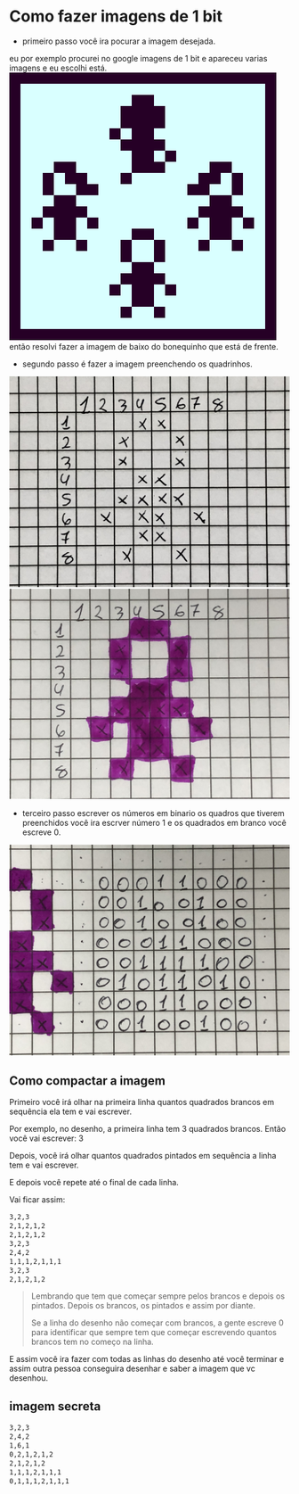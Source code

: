 # Como fazer imagens de 1 bit

- primeiro passo você ira pocurar a imagem desejada.  

eu por exemplo procurei no google imagens de 1 bit e apareceu varias imagens e eu escolhi está.
![Alt text](pysn8mwrbcb61.png)
então resolvi fazer a imagem de baixo do bonequinho  que está de frente.


- segundo passo é fazer a imagem preenchendo os quadrinhos.

![Alt text](IMG_0539.jpg)
![Alt text](IMG_0540.jpg)

- terceiro passo escrever os números em binario os quadros que tiverem preenchidos você ira escrver número 1 e os quadrados em branco você escreve 0.

![Alt text](IMG_0541.jpg)

## Como compactar a imagem
 Primeiro você irá olhar na primeira linha quantos quadrados brancos em sequência ela tem e vai escrever.
 
 Por exemplo, no desenho, a primeira linha tem 3 quadrados brancos. Então você vai escrever: 3

 Depois, você irá olhar quantos quadrados pintados em sequência a linha tem e vai escrever.
 
 E depois você repete até o final de cada linha.

Vai ficar assim:

``` 
3,2,3
2,1,2,1,2
2,1,2,1,2
3,2,3
2,4,2
1,1,1,2,1,1,1
3,2,3
2,1,2,1,2
```

> Lembrando que tem que começar sempre pelos brancos e depois os pintados. Depois os brancos, os pintados e assim por diante.
>
> Se a linha do desenho não começar com brancos, a gente escreve 0 para identificar que sempre tem que começar escrevendo quantos brancos tem no começo na linha.

E assim você ira fazer com todas as linhas do desenho até você terminar e assim outra pessoa conseguira desenhar e saber a imagem que vc desenhou.



## imagem secreta
``` 
3,2,3
2,4,2
1,6,1
0,2,1,2,1,2
2,1,2,1,2
1,1,1,2,1,1,1
0,1,1,1,2,1,1,1
``` 

